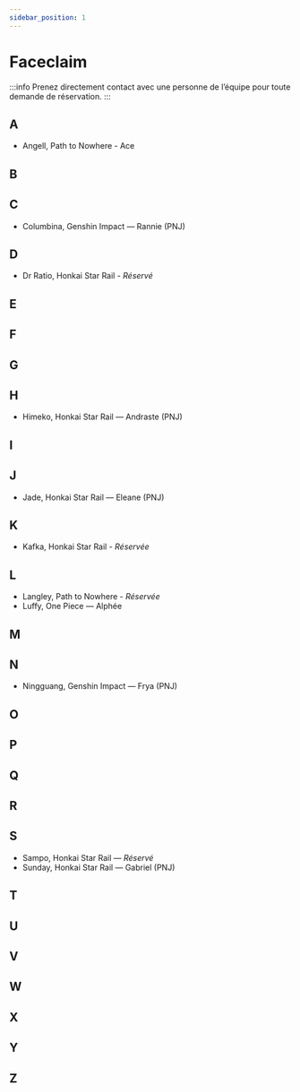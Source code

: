 ```yaml
---
sidebar_position: 1
---
```


# Faceclaim
:::info
Prenez directement contact avec une personne de l’équipe pour toute demande de réservation.
:::

## A

- Angell, Path to Nowhere - Ace

## B

## C

- Columbina, Genshin Impact — Rannie (PNJ)

## D

- Dr Ratio, Honkai Star Rail - *Réservé*

## E

## F

## G

## H

- Himeko, Honkai Star Rail — Andraste (PNJ)

## I

## J

- Jade, Honkai Star Rail — Eleane (PNJ)

## K

- Kafka, Honkai Star Rail - *Réservée*

## L

- Langley, Path to Nowhere - *Réservée*
- Luffy, One Piece — Alphée

## M

## N

- Ningguang, Genshin Impact — Frya (PNJ)

## O

## P

## Q

## R

## S

- Sampo, Honkai Star Rail — *Réservé*
- Sunday, Honkai Star Rail — Gabriel (PNJ)

## T

## U

## V

## W

## X

## Y

## Z